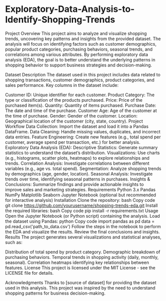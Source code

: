 # Exploratory-Data-Analysis-to-Identify-Shopping-Trends
Project Overview
This project aims to analyze and visualize shopping trends, uncovering key patterns and insights from the provided dataset. The analysis will focus on identifying factors such as customer demographics, popular product categories, purchasing behaviors, seasonal trends, and correlations among various attributes. By performing exploratory data analysis (EDA), the goal is to better understand the underlying patterns in shopping behavior to support business strategies and decision-making.

Dataset Description
The dataset used in this project includes data related to shopping transactions, customer demographics, product categories, and sales performance. Key columns in the dataset include:

Customer ID: Unique identifier for each customer.
Product Category: The type or classification of the products purchased.
Price: Price of the purchased item(s).
Quantity: Quantity of items purchased.
Purchase Date: The date and time of the purchase.
Customer Age: Age of the customer at the time of purchase.
Gender: Gender of the customer.
Location: Geographical location of the customer (city, state, country).
Project Workflow
Data Collection: Import the dataset and load it into a Pandas DataFrame.
Data Cleaning: Handle missing values, duplicates, and incorrect data entries.
Feature Engineering: Create new features (e.g., total spend per customer, average spend per transaction, etc.) for better analysis.
Exploratory Data Analysis (EDA):
Descriptive Statistics: Generate summary statistics to understand the dataset’s distribution.
Visualizations: Use charts (e.g., histograms, scatter plots, heatmaps) to explore relationships and trends.
Correlation Analysis: Investigate correlations between different variables (e.g., age vs. total spend).
Segmentation: Analyze shopping trends by demographics (age, gender, location).
Seasonal Analysis: Investigate trends over time, identifying seasonal patterns in purchases.
Insights & Conclusions: Summarize findings and provide actionable insights to improve sales and marketing strategies.
Requirements
Python 3.x
Pandas
NumPy
Matplotlib
Seaborn
Jupyter Notebook (optional but recommended for interactive analysis)
Installation
Clone the repository:
bash
Copy code
git clone https://github.com/yourusername/shopping-trends-eda.git
Install the required libraries:
bash
Copy code
pip install -r requirements.txt
Usage
Open the Jupyter Notebook (or Python script) containing the analysis.
Load the dataset using Pandas:
python
Copy code
import pandas as pd
data = pd.read_csv('path_to_data.csv')
Follow the steps in the notebook to perform the EDA and visualize the results.
Review the final conclusions and insights.
Results
The project generates several visualizations and statistical analyses, such as:

Distribution of total spend by product category.
Demographic breakdown of purchasing behaviors.
Temporal trends in shopping activity (daily, monthly, seasonal).
Correlation heatmaps identifying key relationships between features.
License
This project is licensed under the MIT License - see the LICENSE file for details.

Acknowledgments
Thanks to [source of dataset] for providing the dataset used in this analysis.
This project was inspired by the need to understand shopping patterns for business decision-making.
